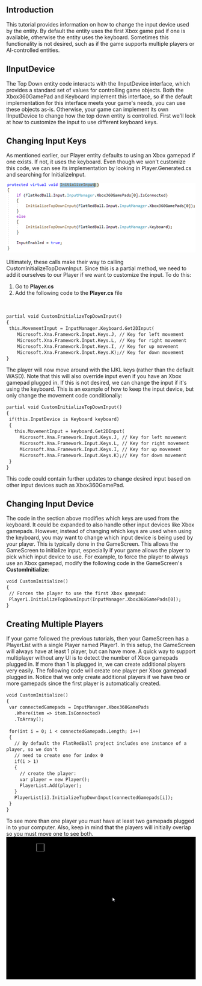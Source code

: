 ## Introduction

This tutorial provides information on how to change the input device used by the entity. By default the entity uses the first Xbox game pad if one is available, otherwise the entity uses the keyboard. Sometimes this functionality is not desired, such as if the game supports multiple players or AI-controlled entities.

## IInputDevice

The Top Down entity code interacts with the IInputDevice interface, which provides a standard set of values for controlling game objects. Both the Xbox360GamePad and Keyboard implement this interface, so if the default implementation for this interface meets your game's needs, you can use these objects as-is. Otherwise, your game can implement its own IInputDevice to change how the top down entity is controlled. First we'll look at how to customize the input to use different keyboard keys.

## Changing Input Keys

As mentioned earlier, our Player entity defaults to using an Xbox gamepad if one exists. If not, it uses the keyboard. Even though we won't customize this code, we can see its implementation by looking in Player.Generated.cs and searching for InitializeInput.

![](/media/2021-03-img_6043fa97cd7aa.png)

Ultimately, these calls make their way to calling CustomInitializeTopDownInput. Since this is a partial method, we need to add it ourselves to our Player if we want to customize the input. To do this:

1.  Go to **Player.cs**
2.  Add the following code to the **Player.cs** file

&nbsp;

    partial void CustomInitializeTopDownInput()
    {
     this.MovementInput = InputManager.Keyboard.Get2DInput(
        Microsoft.Xna.Framework.Input.Keys.J, // Key for left movement
        Microsoft.Xna.Framework.Input.Keys.L, // Key for right movement
        Microsoft.Xna.Framework.Input.Keys.I, // Key for up movement
        Microsoft.Xna.Framework.Input.Keys.K);// Key for down movement
    }

The player will now move around with the IJKL keys (rather than the default WASD). Note that this will also override input even if you have an Xbox gamepad plugged in. If this is not desired, we can change the input if it's using the keyboard. This is an example of how to keep the input device, but only change the movement code conditionally:

    partial void CustomInitializeTopDownInput()
    {
     if(this.InputDevice is Keyboard keyboard)
     {
       this.MovementInput = keyboard.Get2DInput(
         Microsoft.Xna.Framework.Input.Keys.J, // Key for left movement
         Microsoft.Xna.Framework.Input.Keys.L, // Key for right movement
         Microsoft.Xna.Framework.Input.Keys.I, // Key for up movement
         Microsoft.Xna.Framework.Input.Keys.K);// Key for down movement
     }
    }

This code could contain further updates to change desired input based on other input devices such as Xbox360GamePad.

## Changing Input Device

The code in the section above modifies which keys are used from the keyboard. It could be expanded to also handle other input devices like Xbox gamepads. However, instead of changing which keys are used when using the keyboard, you may want to change which input device is being used by your player. This is typically done in the GameScreen. This allows the GameScreen to initialize input, especially if your game allows the player to pick which input device to use. For example, to force the player to always use an Xbox gamepad, modify the following code in the GameScreen's **CustomInitialize**:

    void CustomInitialize()
    {
     // Forces the player to use the first Xbox gamepad:
     Player1.InitializeTopDownInput(InputManager.Xbox360GamePads[0]);
    }

## Creating Multiple Players

If your game followed the previous tutorials, then your GameScreen has a PlayerList with a single Player named Player1. In this setup, the GameScreen will always have at least 1 player, but can have more. A quick way to support multiplayer without any UI is to detect the number of Xbox gamepads plugged in. If more than 1 is plugged in, we can create additional players very easily. The following code will create one player per Xbox gamepad plugged in. Notice that we only create additional players if we have two or more gamepads since the first player is automatically created.

    void CustomInitialize()
    {
     var connectedGamepads = InputManager.Xbox360GamePads
       .Where(item => item.IsConnected)
       .ToArray();

     for(int i = 0; i < connectedGamepads.Length; i++)
     {
       // By default the FlatRedBall project includes one instance of a player, so we don't
       // need to create one for index 0
       if(i > 1)
       {
         // create the player:
         var player = new Player();
         PlayerList.Add(player);
       }
       PlayerList[i].InitializeTopDownInput(connectedGamepads[i]);
     }
    }

To see more than one player you must have at least two gamepads plugged in to your computer. Also, keep in mind that the players will initially overlap so you must move one to see both. [![](/media/2020-09-2021_March_06_163127.gif)](/media/2020-09-2021_March_06_163127.gif)  

